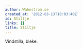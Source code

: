 ```yaml
---
author: Wahnstrom.se
created_at: '2012-03-13T18:03:40Z'
id: Stiltje
links: {}
title: Stiltje
---
```


Vindstilla, bleke.